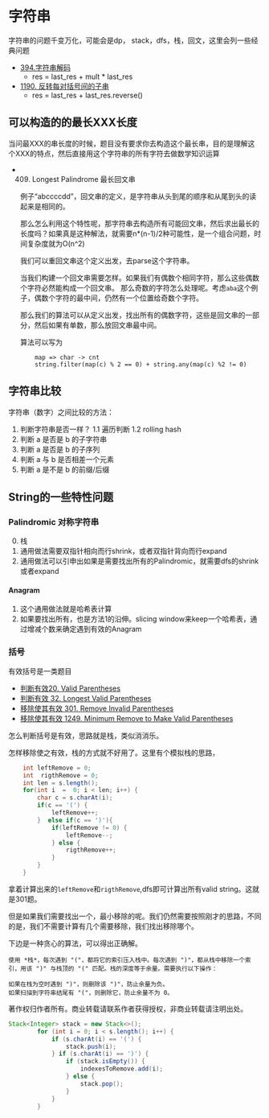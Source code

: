 # 字符串

字符串的问题千变万化，可能会是dp， stack，dfs，栈，回文，这里会列一些经典问题



* [394.字符串解码](./394.decode-string/394.md)
    * res = last_res + mult * last_res
* [1190. 反转每对括号间的子串](./394.decode-string/394.md)
    * res = last_res + last_res.reverse()


## 可以构造的的最长XXX长度
当问最XXX的串长度的时候，题目没有要求你去构造这个最长串，目的是理解这个XXX的特点，然后直接用这个字符串的所有字符去做数学知识运算

* 409. Longest Palindrome 最长回文串

    例子“abccccdd”，回文串的定义，是字符串从头到尾的顺序和从尾到头的读起来是相同的。

    那么怎么利用这个特性呢，那字符串去构造所有可能回文串，然后求出最长的长度吗？如果真是这种解法，就需要n*(n-1)/2种可能性，是一个组合问题，时间复杂度就为O(n^2)

    我们可以重回文串这个定义出发，去parse这个字符串。
    
    当我们构建一个回文串需要怎样。如果我们有偶数个相同字符，那么这些偶数个字符必然能构成一个回文串。
    那么奇数的字符怎么处理呢。考虑`aba`这个例子，偶数个字符的最中间，仍然有一个位置给奇数个字符。

    那么我们的算法可以从定义出发，找出所有的偶数字符，这些是回文串的一部分，然后如果有单数，那么放回文串最中间。

    算法可以写为

    ```
        map => char -> cnt
        string.filter(map(c) % 2 == 0) + string.any(map(c) %2 != 0)
    ```


## 
## 字符串比较
字符串（数字）之间比较的方法：
1. 判断字符串是否一样？
	1.1 遍历判断
	1.2 rolling hash 
2. 判断 a 是否是 b 的子字符串
3. 判断 a 是否是 b 的子序列
4. 判断 a 与 b 是否相差一个元素
5. 判断 a 是不是 b 的前缀/后缀

## String的一些特性问题

### Palindromic 对称字符串
0. 栈
1. 通用做法需要双指针相向而行shrink，或者双指针背向而行expand
2. 通用做法可以引申出如果是需要找出所有的Palindromic，就需要dfs的shrink或者expand

#### Anagram
1. 这个通用做法就是哈希表计算
2. 如果要找出所有，也是方法1的沿伸。slicing window来keep一个哈希表，通过增减个数来确定遇到有效的Anagram

### 括号
有效括号是一类题目
* [判断有效20. Valid Parentheses](https://leetcode-cn.com/problems/valid-parentheses)
* [判断有效 32. Longest Valid Parentheses](https://leetcode-cn.com/problems/longest-valid-parentheses)
* [移除使其有效 301. Remove Invalid Parentheses](https://leetcode-cn.com/problems/remove-invalid-parentheses)
* [移除使其有效 1249. Minimum Remove to Make Valid Parentheses](https://leetcode-cn.com/problems/minimum-remove-to-make-valid-parentheses)

怎么判断括号是有效，思路就是栈，类似消消乐。

怎样移除使之有效，栈的方式就不好用了。这里有个模拟栈的思路，

```java
    int leftRemove = 0;
    int  rigthRemove = 0;
    int len = s.length();
    for(int i  =  0; i < len; i++) {
        char c = s.charAt(i);
        if(c == '(') {
            leftRemove++;
        }  else if(c == ')'){
            if(leftRemove != 0) {
                leftRemove--;
            } else {
                rigthRemove++;
            }
        }
    }
```
拿着计算出来的`leftRemove`和`rigthRemove`,dfs即可计算出所有valid string。这就是301题。

但是如果我们需要找出一个，最小移除的呢。我们仍然需要按照刚才的思路，不同的是，我们不需要计算有几个需要移除，我们找出移除哪个。

下边是一种贪心的算法，可以得出正确解。

    使用 *栈*，每次遇到 "("，都将它的索引压入栈中。每次遇到 ")"，都从栈中移除一个索引，用该 ")" 与栈顶的 "(" 匹配。栈的深度等于余量。需要执行以下操作：

    如果在栈为空时遇到 ")"，则删除该 ")"，防止余量为负。
    如果扫描到字符串结尾有 "("，则删除它，防止余量不为 0。

著作权归作者所有。商业转载请联系作者获得授权，非商业转载请注明出处。
```java
Stack<Integer> stack = new Stack<>();
        for (int i = 0; i < s.length(); i++) {
            if (s.charAt(i) == '(') {
                stack.push(i);
            } if (s.charAt(i) == ')') {
                if (stack.isEmpty()) {
                    indexesToRemove.add(i);
                } else {
                    stack.pop();
                }
            }
        }

```